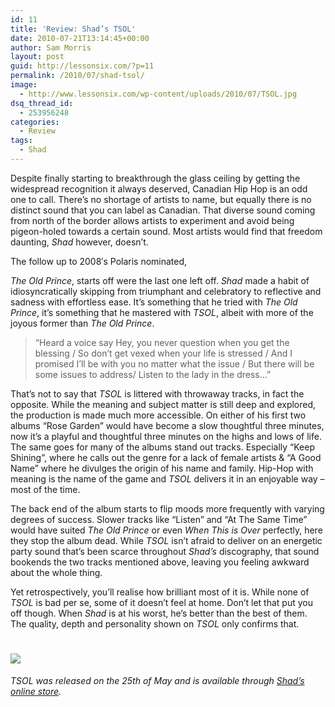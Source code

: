 ```yaml
---
id: 11
title: 'Review: Shad’s TSOL'
date: 2010-07-21T13:14:45+00:00
author: Sam Morris
layout: post
guid: http://lessonsix.com/?p=11
permalink: /2010/07/shad-tsol/
image:
  - http://www.lessonsix.com/wp-content/uploads/2010/07/TSOL.jpg
dsq_thread_id:
  - 253956248
categories:
  - Review
tags:
  - Shad
---
```

Despite finally starting to breakthrough the glass ceiling by getting the widespread recognition it always deserved, Canadian Hip Hop is an odd one to call. There&#8217;s no shortage of artists to name, but equally there is no distinct sound that you can label as Canadian. That diverse sound coming from north of the border allows artists to experiment and avoid being pigeon-holed towards a certain sound. Most artists would find that freedom daunting, _Shad_ however, doesn&#8217;t.

<!--more-->The follow up to 2008&#8242;s Polaris nominated, 

_The Old Prince_, starts off were the last one left off. _Shad_ made a habit of idiosyncratically skipping from triumphant and celebratory to reflective and sadness with effortless ease. It&#8217;s something that he tried with _The Old Prince_, it&#8217;s something that he mastered with _TSOL_, albeit with more of the joyous former than _The Old Prince_.

> &#8220;Heard a voice say Hey, you never question when you get the blessing / So don&#8217;t get vexed when your life is stressed / And I promised I&#8217;ll be with you no matter what the issue / But there will be some issues to address/ Listen to the lady in the dress&#8230;&#8221;

That&#8217;s not to say that _TSOL_ is littered with throwaway tracks, in fact the opposite. While the meaning and subject matter is still deep and explored, the production is made much more accessible. On either of his first two albums &#8220;Rose Garden&#8221; would have become a slow thoughtful three minutes, now it&#8217;s a playful and thoughtful three minutes on the highs and lows of life. The same goes for many of the albums stand out tracks. Especially &#8220;Keep Shining&#8221;, where he calls out the genre for a lack of female artists & &#8220;A Good Name&#8221; where he divulges the origin of his name and family. Hip-Hop with meaning is the name of the game and _TSOL_ delivers it in an enjoyable way &#8211; most of the time.

The back end of the album starts to flip moods more frequently with varying degrees of success. Slower tracks like &#8220;Listen&#8221; and &#8220;At The Same Time&#8221; would have suited _The Old Prince_ or even _When This is Over_ perfectly, here they stop the album dead. While _TSOL_ isn&#8217;t afraid to deliver on an energetic party sound that&#8217;s been scarce throughout _Shad&#8217;s_ discography, that sound bookends the two tracks mentioned above, leaving you feeling awkward about the whole thing.

Yet retrospectively, you&#8217;ll realise how brilliant most of it is. While none of _TSOL_ is bad per se, some of it doesn&#8217;t feel at home. Don&#8217;t let that put you off though. When _Shad_ is at his worst, he&#8217;s better than the best of them. The quality, depth and personality shown on _TSOL_ only confirms that.

# ![](http://www.lessonsix.com/wp-content/themes/lessonsix/images/review_four.png)

_TSOL was released on the 25th of May and is available through [Shad&#8217;s online store](https://www.kt8merch.com/store/pages/12101/SHAD_TSOL_CD_-_2010.htm)._